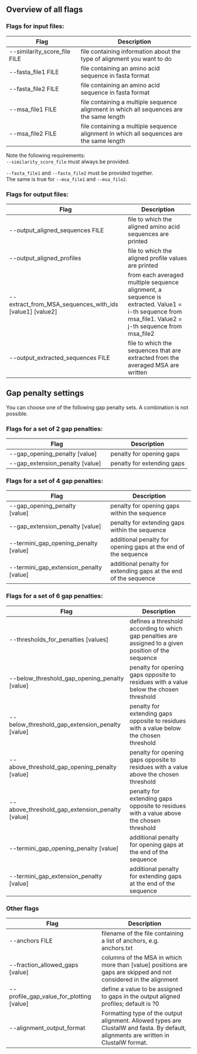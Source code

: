 ## Overview of all flags

### Flags for input files:

  Flag                                   | Description
  -------------------------------------- | ------------------------------------------------------------------------------------------
  --similarity_score_file FILE           | file containing information about the type of alignment you want to do
  --fasta_file1 FILE                     | file containing an amino acid sequence in fasta format
  --fasta_file2 FILE                     | file containing an amino acid sequence in fasta format
  --msa_file1 FILE                       | file containing a multiple sequence alignment in which all sequences are the same length
  --msa_file2 FILE                       | file containing a multiple sequence alignment in which all sequences are the same length

Note the following requirements:  
  `--similarity_score_file` must always be provided.  
  
  `--fasta_file1` and `--fasta_file2` must be provided together.  
  The same is true for `--msa_file1` and `--msa_file2`.


### Flags for output files:

Flag                               | Description
-----------------------------------| -----------------------------------
 --output_aligned_sequences FILE   | file to which the aligned amino acid sequences are printed
 --output_aligned_profiles         | file to which the aligned profile values are printed     
 --extract_from_MSA_sequences_with_ids  \[value1\] \[value2\]    | from each averaged multiple sequence alignment, a sequence is extracted. Value1 = i-th sequence from msa_file1. Value2 = j-th sequence from msa_file2
 --output_extracted_sequences FILE  | file to which the sequences that are extracted from the averaged MSA are written


## Gap penalty settings

You can choose one of the following gap penalty sets. A combination is not possible.

### Flags for a set of 2 gap penalties:

  Flag                                            | Description
  ----------------------------------------------- | ----------------------------
  --gap_opening_penalty \[value\]                 | penalty for opening gaps
  --gap_extension_penalty \[value\]               | penalty for extending gaps


### Flags for a set of 4 gap penalties:

  Flag                               | Description
  ----------------------------------------------- | -----------------------------------------------------------------
  --gap_opening_penalty \[value\]                 |  penalty for opening gaps within the sequence
  --gap_extension_penalty \[value\]               |  penalty for extending gaps within the sequence
  --termini_gap_opening_penalty \[value\]         |  additional penalty for opening gaps at the end of the sequence
  --termini_gap_extension_penalty \[value\]       |  additional penalty for extending gaps at the end of the sequence

### Flags for a set of 6 gap penalties:

  Flag                               | Description
  ------------------------------------------------- | -------------------------------------------------------------------------------------------------------
  --thresholds_for_penalties \[values\]             |  defines a threshold according to which gap penalties are assigned to a given position of the sequence
  --below_threshold_gap_opening_penalty \[value\]   |  penalty for opening gaps opposite to residues with a value below the chosen threshold
  --below_threshold_gap_extension_penalty \[value\] |  penalty for extending gaps opposite to residues with a value below the chosen threshold
  --above_threshold_gap_opening_penalty  \[value\]  |  penalty for opening gaps opposite to residues with a value above the chosen threshold
  --above_threshold_gap_extension_penalty \[value\] |  penalty for extending gaps opposite to residues with a value above the chosen threshold
  --termini_gap_opening_penalty \[value\]           |  additional penalty for opening gaps at the end of the sequence
  --termini_gap_extension_penalty \[value\]         |  additional penalty for extending gaps at the end of the sequence


### Other flags

  Flag                               | Description
  -------------------------- | -----------
  --anchors FILE             | filename of the file containing a list of anchors, e.g. anchors.txt
  --fraction_allowed_gaps \[value\]           | columns of the MSA in which more than \[value\] positions are gaps are skipped and not considered in the alignment
  --profile_gap_value_for_plotting \[value\]  | define a value to be assigned to gaps in the output aligned profiles; default is ?0
  --alignment_output_format                   | Formatting type of the output alignment. Allowed types are ClustalW and fasta. By default, alignments are written in ClustalW format.
